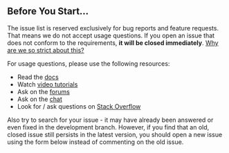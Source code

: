 ## Before You Start...

The issue list is reserved exclusively for bug reports and feature requests. That means we do not accept usage questions. If you open an issue that does not conform to the requirements, **it will be closed immediately**. [Why are we so strict about this?](#modal)

For usage questions, please use the following resources:

- Read the [docs](https://vuejs.org/guide/)
- Watch [video tutorials](https://laracasts.com/series/learn-vue-2-step-by-step)
- Ask on the [forums](https://forum.vuejs.org/)
- Ask on the [chat](https://chat.vuejs.org)
- Look for / ask questions on [Stack Overflow](https://stackoverflow.com/questions/ask?tags=vue.js)

Also try to search for your issue - it may have already been answered or even fixed in the development branch. However, if you find that an old, closed issue still persists in the latest version, you should open a new issue using the form below instead of commenting on the old issue.
